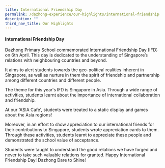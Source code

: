 ```yaml
---
title: International Friendship Day
permalink: /dazhong-experience/our-highlights/international-friendship-day/
description: ""
third_nav_title: Our Highlights
---
```

#### International Friendship Day

Dazhong Primary School commemorated International Friendship Day (IFD) on 6th April. This day is dedicated to the understanding of Singapore’s relations with neighbouring countries and beyond.

It aims to alert students towards the geo-political realities inherent in Singapore, as well as nurture in them the spirit of friendship and partnership among different countries and different people. 

The theme for this year's IFD is Singapore in Asia. Through a wide range of activities, students learnt about the importance of international collaboration and friendship. 

At our 'ASIA Cafe', students were treated to a static display and games about the Asia regions! 

Moreover, in an effort to show appreciation to our international friends for their contributions to Singapore, students wrote appreciation cards to them. Through these activities, students learnt to appreciate these people and demonstrated the school value of acceptance. 

Students were taught to understand the good relations we have forged and never to take such valuable relations for granted. Happy International Friendship Day! Dazhong Dare to Shine!